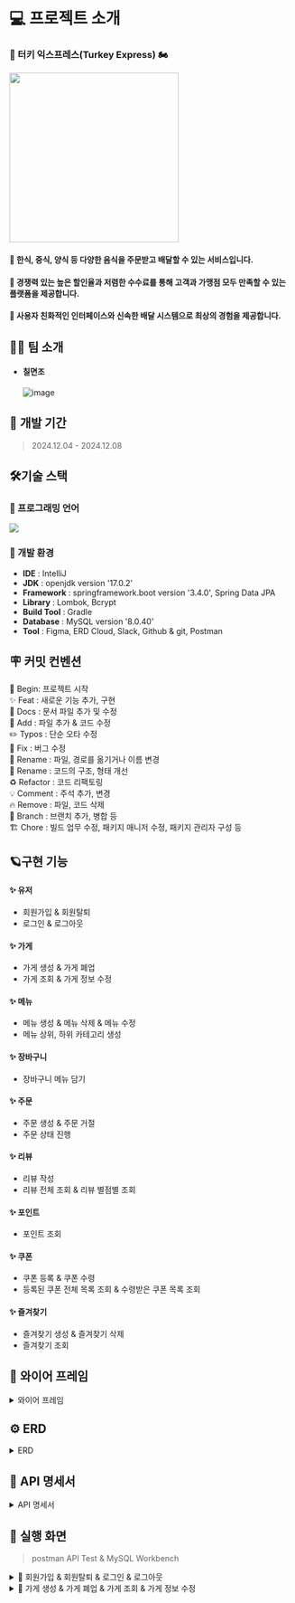 # 💻 프로젝트 소개

### 🦃 터키 익스프레스(Turkey Express) 🏍️

<img src="https://github.com/user-attachments/assets/a22aa384-85fa-4bed-80bf-4ee09e412e12" width="300" height="300"/>

#### 🚩 한식, 중식, 양식 등 다양한 음식을 주문받고 배달할 수 있는 서비스입니다.

#### 🚩 경쟁력 있는 높은 할인율과 저렴한 수수료를 통해 고객과 가맹점 모두 만족할 수 있는 플랫폼을 제공합니다.

#### 🚩 사용자 친화적인 인터페이스와 신속한 배달 시스템으로 최상의 경험을 제공합니다.

## 👨‍💻 팀 소개

- #### **칠면조** <br>
  ![image](https://github.com/user-attachments/assets/ea82499e-8acc-41fd-953b-269ef66425ad)
  <br>

## 🚀 개발 기간

> 2024.12.04 - 2024.12.08

## 🛠️기술 스택

### 🌱 프로그래밍 언어

<img src="https://img.shields.io/badge/java-007396?style=for-the-badge&logo=java&logoColor=white">

### 🌱 개발 환경

- **IDE** : IntelliJ
- **JDK** : openjdk version '17.0.2'
- **Framework** : springframework.boot version '3.4.0', Spring Data JPA
- **Library** : Lombok, Bcrypt
- **Build Tool** : Gradle
- **Database** : MySQL version '8.0.40'
- **Tool** : Figma, ERD Cloud, Slack, Github & git, Postman

## 🪧 커밋 컨벤션

🎉 Begin: 프로젝트 시작 <br>
✨ Feat : 새로운 기능 추가, 구현<br>
📝 Docs : 문서 파일 추가 및 수정<br>
🔧 Add :  파일 추가 & 코드 수정<br>
✏️ Typos : 단순 오타 수정<br>
🐛 Fix : 버그 수정<br>
🚚 Rename : 파일, 경로를 옮기거나 이름 변경<br>
🎨 Rename : 코드의 구조, 형태 개선<br>
♻️ Refactor : 코드 리팩토링<br>
💡 Comment : 주석 추가, 변경<br>
🔥 Remove : 파일, 코드 삭제<br>
🔀 Branch : 브랜치 추가, 병합 등<br>
🏗️ Chore : 빌드 업무 수정, 패키지 매니저 수정, 패키지 관리자 구성 등

## 🪐구현 기능

#### **✨ 유저**

* 회원가입 & 회원탈퇴
* 로그인 & 로그아웃

#### **✨ 가게**

* 가게 생성 & 가게 폐업
* 가게 조회 & 가게 정보 수정

#### **✨ 메뉴**

* 메뉴 생성 & 메뉴 삭제 & 메뉴 수정
* 메뉴 상위, 하위 카테고리 생성

#### **✨ 장바구니**

* 장바구니 메뉴 담기

#### **✨ 주문**

* 주문 생성 & 주문 거절
* 주문 상태 진행

#### **✨ 리뷰**

* 리뷰 작성
* 리뷰 전체 조회 & 리뷰 별점별 조회

#### **✨ 포인트**

* 포인트 조회

#### **✨ 쿠폰**

* 쿠폰 등록 & 쿠폰 수령
* 등록된 쿠폰 전체 목록 조회 & 수령받은 쿠폰 목록 조회

#### **✨ 즐겨찾기**

* 즐겨찾기 생성 & 즐겨찾기 삭제
* 즐겨찾기 조회

## 📅 와이어 프레임

<details>
<summary>와이어 프레임</summary>

- [Figma link](https://www.figma.com/design/iPLA5Mw1McTpW8hXIc9AuX/%EC%95%84%EC%9B%83%EC%86%8C%EC%8B%B1-%ED%94%84%EB%A1%9C%EC%A0%9D%ED%8A%B8?node-id=0-1&node-type=canvas)

![image](https://github.com/user-attachments/assets/8de36934-4330-4922-a0c1-6706e6e357d2)

</details>

## ⚙️ ERD

<details>
<summary>ERD</summary>

- [ERD Cloud link](https://www.erdcloud.com/d/xavpoBJBtggtCNT82)

![image](https://github.com/user-attachments/assets/4211cd40-fcf1-407f-ac41-f06a7ce39745)
</details>

## 📑 API 명세서

<details>
<summary>API 명세서</summary>

- 유저
  ![image](https://github.com/user-attachments/assets/d7da0962-ba32-4817-ad7c-729c8692317e)

- 가게
  ![image](https://github.com/user-attachments/assets/cded170f-5e44-4f80-ab76-030f7fc67711)
  ![image](https://github.com/user-attachments/assets/dfe5cff9-e364-4efa-80e3-b504e841491c)

- 메뉴
  ![image](https://github.com/user-attachments/assets/dbdc8822-7603-4ee1-9256-f3d5cbd9c9bf)

- 주문
  ![image](https://github.com/user-attachments/assets/d871d9e5-e4ca-428a-a97d-b38dd8533a7c)

- 리뷰
  ![image](https://github.com/user-attachments/assets/89f9e067-96ab-4fdd-bea9-2af0b116ebd8)

- 장바구니
  ![image](https://github.com/user-attachments/assets/2856e863-7056-45f0-9b1d-a9f6cfeec719)

- 포인트
  ![image](https://github.com/user-attachments/assets/54216811-aab6-4d39-b5d8-e73d88104d71)

- 쿠폰
  ![image](https://github.com/user-attachments/assets/a961fa62-9b6e-4e27-8330-ce3a6c0d1641)
  ![image](https://github.com/user-attachments/assets/f519ca31-169a-4dae-83e8-31e8f115ce81)

- 즐겨찾기
  ![image](https://github.com/user-attachments/assets/b782924b-d705-4bf6-8a68-cd4bb7f36181)

</details>

## 🌟 실행 화면

> postman API Test & MySQL Workbench
<details>
<summary>🙋 회원가입 & 회원탈퇴 & 로그인 & 로그아웃</summary>

#### ⭐ 회원가입

- 고객
  ![회원가입 API - 고객](https://github.com/user-attachments/assets/7479a359-338d-4db2-8a7f-5da42e280b21)
- 관리자
  ![회원가입 API - 관리자](https://github.com/user-attachments/assets/193b000f-dff0-4ef8-964b-4827201fa93b)
- 사장
  ![회원가입 - 사장](https://github.com/user-attachments/assets/b5a1246e-0051-4cdb-8b5c-6f9c7aad56b1)
- DB 조회
  ![user 조회](https://github.com/user-attachments/assets/f5c20fe1-8328-4d58-b26a-9cf4a49af410)

#### ⭐ 로그인

![로그인 API - 고객](https://github.com/user-attachments/assets/912bed38-9837-454d-b66c-ad8620eae4df)

#### ⭐ 로그아웃

![image](https://github.com/user-attachments/assets/24df9a30-2e7a-40bb-a63e-8426521e6568)

#### ⭐ 회원탈퇴

#### ⭐ 사용자 단건 조회

![image](https://github.com/user-attachments/assets/0c218536-d444-4158-9570-1c54aff8177c)
</details>

<details>
<summary>🏪 가게 생성 & 가게 폐업 & 가게 조회 & 가게 정보 수정</summary>

#### ⭐ 가게 생성

![가게 생성](https://github.com/user-attachments/assets/f4231314-fe7c-4029-8fb7-e56187d41f3b)

#### ⭐ 가게 폐업

#### ⭐ 가게 조회

- 가게 전체 조회
  ![가게 전체 조회](https://github.com/user-attachments/assets/730d9d42-7e2e-4cd0-bd75-5b493a7aac35)
- 가게 단건 조회 & 메뉴 조회

#### ⭐ 가게 정보 수정

![가게 수정](https://github.com/user-attachments/assets/9efe01c9-ca89-4d3f-a268-d31c2e74aa8b)
</details>

